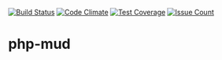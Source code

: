[![Build Status](https://semaphoreci.com/api/v1/dmunro/php-mud/branches/master/badge.svg)](https://semaphoreci.com/dmunro/php-mud)
[![Code Climate](https://codeclimate.com/github/danielmunro/php-mud/badges/gpa.svg)](https://codeclimate.com/github/danielmunro/php-mud)
[![Test Coverage](https://codeclimate.com/github/danielmunro/php-mud/badges/coverage.svg)](https://codeclimate.com/github/danielmunro/php-mud/coverage)
[![Issue Count](https://codeclimate.com/github/danielmunro/php-mud/badges/issue_count.svg)](https://codeclimate.com/github/danielmunro/php-mud)

# php-mud